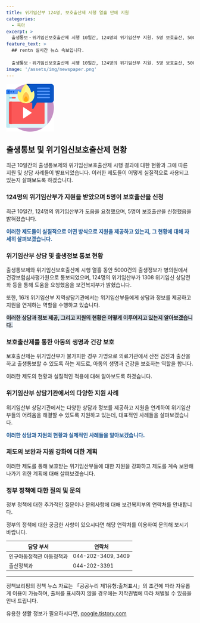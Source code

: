 ```yaml
---
title: 위기임산부 124명, 보호출산제 시행 열흘 만에 지원
categories:
  - 육아
excerpt: >
  출생통보‧위기임신보호출산제 시행 10일간, 124명의 위기임산부 지원. 5명 보호출산, 5000건 출생정보 통보. 보건복지부 발표에 따르면, 위기임신 상담 현황을 밝혔다. 16개 위기임산부 지역상담기관에서는 다양한 상담과 정보를 제공하고 지원을 연계하며, 전용 상담전화 1308번을 통해 상담을 받을 수 있다. 이와 함께 보건복지부는 제도를 계속 보완하며 지원을 강화할 것이라 밝혔다. (150자)
feature_text: >
  ## rentn 실시간 뉴스 속보입니다.

  출생통보‧위기임신보호출산제 시행 10일간, 124명의 위기임산부 지원. 5명 보호출산, 5000건 출생정보 통보. 보건복지부 발표에 따르면, 위기임신 상담 현황을 밝혔다. 16개 위기임산부 지역상담기관에서는 다양한 상담과 정보를 제공하고 지원을 연계하며, 전용 상담전화 1308번을 통해 상담을 받을 수 있다. 이와 함께 보건복지부는 제도를 계속 보완하며 지원을 강화할 것이라 밝혔다. (150자)
image: '/assets/img/newspaper.png'
---
```


<p><img src="/assets/img/news.png" alt="rentncar 속보" /></p>

<h2 data-ke-size="size26">출생통보 및 위기임신보호출산제 현황</h2>

<p data-ke-size="size16">최근 10일간의 출생통보제와 위기임신보호출산제 시행 결과에 대한 현황과 그에 따른 지원 및 상담 사례들이 발표되었습니다. 이러한 제도들이 어떻게 실질적으로 사용되고 있는지 살펴보도록 하겠습니다.</p>

<h3>124명의 위기임산부가 지원을 받았으며 5명이 보호출산을 신청</h3>

<p data-ke-size="size16">최근 10일간, 124명의 위기임산부가 도움을 요청했으며, 5명이 보호출산을 신청했음을 밝혀졌습니다.</p>

<p data-ke-size="size16"><b><span style="color: #1a5490;">이러한 제도들이 실질적으로 어떤 방식으로 지원을 제공하고 있는지, 그 현황에 대해 자세히 살펴보겠습니다.</span></b></p>

<h3>위기임산부 상담 및 출생정보 통보 현황</h3>

<p data-ke-size="size16">출생통보제와 위기임신보호출산제 시행 열흘 동안 5000건의 출생정보가 병의원에서 건강보험심사평가원으로 통보되었으며, 124명의 위기임산부가 1308 위기임신 상담전화 등을 통해 도움을 요청했음을 보건복지부가 밝혔습니다.</p>

<p data-ke-size="size16">또한, 16개 위기임산부 지역상담기관에서는 위기임산부들에게 상담과 정보를 제공하고 지원을 연계하는 역할을 수행하고 있습니다.</p>

<p data-ke-size="size16"><b><span style="background-color: #21538527;">이러한 상담과 정보 제공, 그리고 지원의 현황은 어떻게 이루어지고 있는지 알아보겠습니다.</span></b></p>

<h3>보호출산제를 통한 아동의 생명과 건강 보호</h3>

<p data-ke-size="size16">보호출산제는 위기임산부가 불가피한 경우 가명으로 의료기관에서 산전 검진과 출산을 하고 출생통보할 수 있도록 하는 제도로, 아동의 생명과 건강을 보호하는 역할을 합니다.</p>

<p data-ke-size="size16">이러한 제도의 현황과 실질적인 적용에 대해 알아보도록 하겠습니다.</p>

<h3>위기임산부 상담기관에서의 다양한 지원 사례</h3>

<p data-ke-size="size16">위기임산부 상담기관에서는 다양한 상담과 정보를 제공하고 지원을 연계하여 위기임산부들의 어려움을 해결할 수 있도록 지원하고 있는데, 대표적인 사례들을 살펴보겠습니다.</p>

<p data-ke-size="size16"><b><span style="color: #1a5490;">이러한 상담과 지원의 현황과 실제적인 사례들을 알아보겠습니다.</span></b></p>

<h3>제도의 보완과 지원 강화에 대한 계획</h3>

<p data-ke-size="size16">이러한 제도를 통해 보호받는 위기임산부들에 대한 지원을 강화하고 제도를 계속 보완해 나가기 위한 계획에 대해 살펴보겠습니다.</p>

<h3>정부 정책에 대한 질의 및 문의</h3>

<p data-ke-size="size16">정부 정책에 대한 추가적인 질문이나 문의사항에 대해 보건복지부의 연락처를 안내합니다.</p>

<p data-ke-size="size16">정부의 정책에 대한 궁금한 사항이 있으시다면 해당 연락처를 이용하여 문의해 보시기 바랍니다.</p>

<table>
  <thead>
    <tr>
      <th>담당 부서</th>
      <th>연락처</th>
    </tr>
  </thead>
  <tbody>
    <tr>
      <td>인구아동정책관 아동정책과</td>
      <td>044-202-3409, 3409</td>
    </tr>
    <tr>
      <td>출산정책과</td>
      <td>044-202-3391</td>
    </tr>
  </tbody>
</table>

<hr>

<p data-ke-size="size16">정책브리핑의 정책 뉴스 자료는 「공공누리 제1유형:출처표시」의 조건에 따라 자유롭게 이용이 가능하며, 출처를 표시하지 않을 경우에는 저작권법에 따라 처벌될 수 있음을 안내 드립니다.</p>
유용한 생활 정보가 필요하시다면, <a href="https://qoogle.tistory.com" rel="dofollow">qoogle.tistory.com</a>


